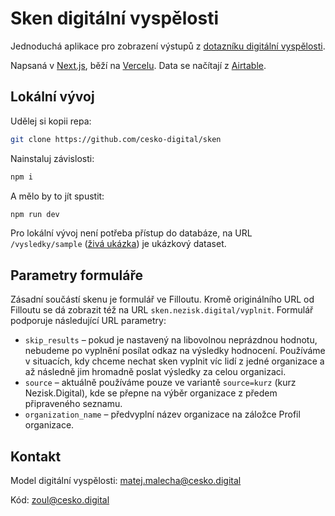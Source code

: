 # Sken digitální vyspělosti

Jednoduchá aplikace pro zobrazení výstupů z [dotazníku digitální vyspělosti](https://sken.nezisk.digital/).

Napsaná v [Next.js](https://nextjs.org), běží na [Vercelu](https://vercel.com). Data se načítají z [Airtable](https://airtable.com).

## Lokální vývoj

Udělej si kopii repa:

```bash
git clone https://github.com/cesko-digital/sken
```

Nainstaluj závislosti:

```bash
npm i
```

A mělo by to jít spustit:

```bash
npm run dev
```

Pro lokální vývoj není potřeba přístup do databáze, na URL `/vysledky/sample` ([živá ukázka](https://sken.nezisk.digital/vysledky/sample)) je ukázkový dataset.

## Parametry formuláře

Zásadní součástí skenu je formulář ve Filloutu. Kromě originálního URL od Filloutu se dá zobrazit též na URL `sken.nezisk.digital/vyplnit`. Formulář podporuje následující URL parametry:

- `skip_results` – pokud je nastavený na libovolnou neprázdnou hodnotu, nebudeme po vyplnění posílat odkaz na výsledky hodnocení. Používáme v situacích, kdy chceme nechat sken vyplnit víc lidí z jedné organizace a až následně jim hromadně poslat výsledky za celou organizaci.
- `source` – aktuálně používáme pouze ve variantě `source=kurz` (kurz Nezisk.Digital), kde se přepne na výběr organizace z předem připraveného seznamu.
- `organization_name` – předvyplní název organizace na záložce Profil organizace.

## Kontakt

Model digitální vyspělosti: <matej.malecha@cesko.digital>

Kód: <zoul@cesko.digital>
